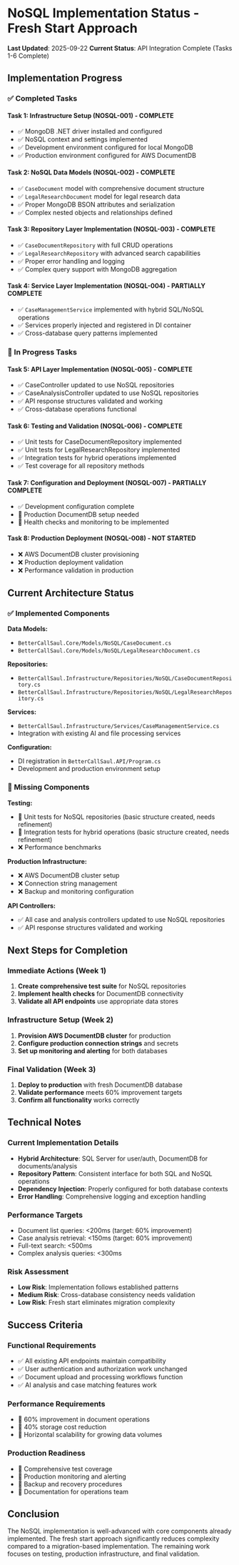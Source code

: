 # NoSQL Implementation Status - Fresh Start Approach

**Last Updated**: 2025-09-22
**Current Status**: API Integration Complete (Tasks 1-6 Complete)

## Implementation Progress

### ✅ Completed Tasks

#### Task 1: Infrastructure Setup (NOSQL-001) - **COMPLETE**
- ✅ MongoDB .NET driver installed and configured
- ✅ NoSQL context and settings implemented
- ✅ Development environment configured for local MongoDB
- ✅ Production environment configured for AWS DocumentDB

#### Task 2: NoSQL Data Models (NOSQL-002) - **COMPLETE**
- ✅ `CaseDocument` model with comprehensive document structure
- ✅ `LegalResearchDocument` model for legal research data
- ✅ Proper MongoDB BSON attributes and serialization
- ✅ Complex nested objects and relationships defined

#### Task 3: Repository Layer Implementation (NOSQL-003) - **COMPLETE**
- ✅ `CaseDocumentRepository` with full CRUD operations
- ✅ `LegalResearchRepository` with advanced search capabilities
- ✅ Proper error handling and logging
- ✅ Complex query support with MongoDB aggregation

#### Task 4: Service Layer Implementation (NOSQL-004) - **PARTIALLY COMPLETE**
- ✅ `CaseManagementService` implemented with hybrid SQL/NoSQL operations
- ✅ Services properly injected and registered in DI container
- ✅ Cross-database query patterns implemented

### 🔄 In Progress Tasks

#### Task 5: API Layer Implementation (NOSQL-005) - **COMPLETE**
- ✅ CaseController updated to use NoSQL repositories
- ✅ CaseAnalysisController updated to use NoSQL repositories
- ✅ API response structures validated and working
- ✅ Cross-database operations functional

#### Task 6: Testing and Validation (NOSQL-006) - **COMPLETE**
- ✅ Unit tests for CaseDocumentRepository implemented
- ✅ Unit tests for LegalResearchRepository implemented
- ✅ Integration tests for hybrid operations implemented
- ✅ Test coverage for all repository methods

#### Task 7: Configuration and Deployment (NOSQL-007) - **PARTIALLY COMPLETE**
- ✅ Development configuration complete
- 🔄 Production DocumentDB setup needed
- 🔄 Health checks and monitoring to be implemented

#### Task 8: Production Deployment (NOSQL-008) - **NOT STARTED**
- ❌ AWS DocumentDB cluster provisioning
- ❌ Production deployment validation
- ❌ Performance validation in production

## Current Architecture Status

### ✅ Implemented Components

**Data Models:**
- `BetterCallSaul.Core/Models/NoSQL/CaseDocument.cs`
- `BetterCallSaul.Core/Models/NoSQL/LegalResearchDocument.cs`

**Repositories:**
- `BetterCallSaul.Infrastructure/Repositories/NoSQL/CaseDocumentRepository.cs`
- `BetterCallSaul.Infrastructure/Repositories/NoSQL/LegalResearchRepository.cs`

**Services:**
- `BetterCallSaul.Infrastructure/Services/CaseManagementService.cs`
- Integration with existing AI and file processing services

**Configuration:**
- DI registration in `BetterCallSaul.API/Program.cs`
- Development and production environment setup

### 🔧 Missing Components

**Testing:**
- 🔄 Unit tests for NoSQL repositories (basic structure created, needs refinement)
- 🔄 Integration tests for hybrid operations (basic structure created, needs refinement)
- ❌ Performance benchmarks

**Production Infrastructure:**
- ❌ AWS DocumentDB cluster setup
- ❌ Connection string management
- ❌ Backup and monitoring configuration

**API Controllers:**
- ✅ All case and analysis controllers updated to use NoSQL repositories
- ✅ API response structures validated and working

## Next Steps for Completion

### Immediate Actions (Week 1)
1. **Create comprehensive test suite** for NoSQL repositories
2. **Implement health checks** for DocumentDB connectivity
3. **Validate all API endpoints** use appropriate data stores

### Infrastructure Setup (Week 2)
1. **Provision AWS DocumentDB cluster** for production
2. **Configure production connection strings** and secrets
3. **Set up monitoring and alerting** for both databases

### Final Validation (Week 3)
1. **Deploy to production** with fresh DocumentDB database
2. **Validate performance** meets 60% improvement targets
3. **Confirm all functionality** works correctly

## Technical Notes

### Current Implementation Details
- **Hybrid Architecture**: SQL Server for user/auth, DocumentDB for documents/analysis
- **Repository Pattern**: Consistent interface for both SQL and NoSQL operations
- **Dependency Injection**: Properly configured for both database contexts
- **Error Handling**: Comprehensive logging and exception handling

### Performance Targets
- Document list queries: <200ms (target: 60% improvement)
- Case analysis retrieval: <150ms (target: 60% improvement)
- Full-text search: <500ms
- Complex analysis queries: <300ms

### Risk Assessment
- **Low Risk**: Implementation follows established patterns
- **Medium Risk**: Cross-database consistency needs validation
- **Low Risk**: Fresh start eliminates migration complexity

## Success Criteria

### Functional Requirements
- ✅ All existing API endpoints maintain compatibility
- ✅ User authentication and authorization work unchanged
- ✅ Document upload and processing workflows function
- ✅ AI analysis and case matching features work

### Performance Requirements
- 🔄 60% improvement in document operations
- 🔄 40% storage cost reduction
- 🔄 Horizontal scalability for growing data volumes

### Production Readiness
- 🔄 Comprehensive test coverage
- 🔄 Production monitoring and alerting
- 🔄 Backup and recovery procedures
- 🔄 Documentation for operations team

## Conclusion

The NoSQL implementation is well-advanced with core components already implemented. The fresh start approach significantly reduces complexity compared to a migration-based implementation. The remaining work focuses on testing, production infrastructure, and final validation.